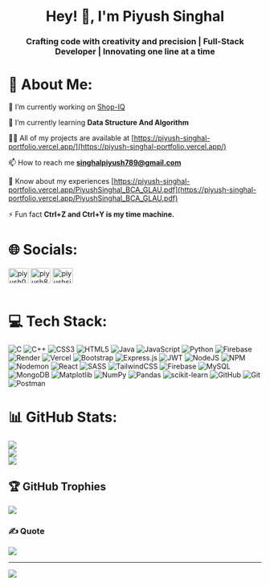 <h1 align="center">Hey! 👋, I'm Piyush Singhal</h1>
<h3 align="center">Crafting code with creativity and precision | Full-Stack Developer | Innovating one line at a time</h3>



# 💫 About Me:
🔭 I’m currently working on [Shop-IQ](https://shopiq-app.vercel.app/)

🌱 I’m currently learning **Data Structure And Algorithm**

👨‍💻 All of my projects are available at [https://piyush-singhal-portfolio.vercel.app/](https://piyush-singhal-portfolio.vercel.app/)

📫 How to reach me **singhalpiyush789@gmail.com**

📄 Know about my experiences [https://piyush-singhal-portfolio.vercel.app/PiyushSinghal_BCA_GLAU.pdf](https://piyush-singhal-portfolio.vercel.app/PiyushSinghal_BCA_GLAU.pdf)

⚡ Fun fact **Ctrl+Z and Ctrl+Y is my time machine.**



# 🌐 Socials:
<!-- [![LinkedIn](https://img.shields.io/badge/LinkedIn-%230077B5.svg?logo=linkedin&logoColor=white)](https://linkedin.com/in/piyush0809) 
[![Leetcode](https://img.shields.io/badge/LeetCode-%230077B5.svg?logo=leetcode&logoColor=yellow)](https://leetcode.com/u/PiyushSinghal01/)
[![CodeChef](https://img.shields.io/badge/CodeChef-%230077B5.svg?logo=codchef&logoColor=white)](https://www.codechef.com/users/piyush85)  -->
<p align="left">
<a href="https://linkedin.com/in/piyush0809" target="blank"><img align="center" src="https://raw.githubusercontent.com/rahuldkjain/github-profile-readme-generator/master/src/images/icons/Social/linked-in-alt.svg" alt="piyush0809" height="30" width="40" /></a>
<a href="https://www.codechef.com/users/piyush85" target="blank"><img align="center" src="https://cdn.jsdelivr.net/npm/simple-icons@3.1.0/icons/codechef.svg" alt="piyush85" height="30" width="40" /></a>
<a href="https://www.leetcode.com/piyushsinghal01" target="blank"><img align="center" src="https://raw.githubusercontent.com/rahuldkjain/github-profile-readme-generator/master/src/images/icons/Social/leet-code.svg" alt="piyushsinghal01" height="30" width="40" /></a>
<br><br>
</p>



# 💻 Tech Stack:
![C](https://img.shields.io/badge/c-%2300599C.svg?style=flat&logo=c&logoColor=white) ![C++](https://img.shields.io/badge/c++-%2300599C.svg?style=flat&logo=c%2B%2B&logoColor=white) ![CSS3](https://img.shields.io/badge/css3-%231572B6.svg?style=flat&logo=css3&logoColor=white) ![HTML5](https://img.shields.io/badge/html5-%23E34F26.svg?style=flat&logo=html5&logoColor=white) ![Java](https://img.shields.io/badge/java-%23ED8B00.svg?style=flat&logo=openjdk&logoColor=white) ![JavaScript](https://img.shields.io/badge/javascript-%23323330.svg?style=flat&logo=javascript&logoColor=%23F7DF1E) ![Python](https://img.shields.io/badge/python-3670A0?style=flat&logo=python&logoColor=ffdd54) ![Firebase](https://img.shields.io/badge/firebase-%23039BE5.svg?style=flat&logo=firebase) ![Render](https://img.shields.io/badge/Render-%46E3B7.svg?style=flat&logo=render&logoColor=white) ![Vercel](https://img.shields.io/badge/vercel-%23000000.svg?style=flat&logo=vercel&logoColor=white) ![Bootstrap](https://img.shields.io/badge/bootstrap-%238511FA.svg?style=flat&logo=bootstrap&logoColor=white) ![Express.js](https://img.shields.io/badge/express.js-%23404d59.svg?style=flat&logo=express&logoColor=%2361DAFB) ![JWT](https://img.shields.io/badge/JWT-black?style=flat&logo=JSON%20web%20tokens) ![NodeJS](https://img.shields.io/badge/node.js-6DA55F?style=flat&logo=node.js&logoColor=white) ![NPM](https://img.shields.io/badge/NPM-%23CB3837.svg?style=flat&logo=npm&logoColor=white) ![Nodemon](https://img.shields.io/badge/NODEMON-%23323330.svg?style=flat&logo=nodemon&logoColor=%BBDEAD) ![React](https://img.shields.io/badge/react-%2320232a.svg?style=flat&logo=react&logoColor=%2361DAFB) ![SASS](https://img.shields.io/badge/SASS-hotpink.svg?style=flat&logo=SASS&logoColor=white) ![TailwindCSS](https://img.shields.io/badge/tailwindcss-%2338B2AC.svg?style=flat&logo=tailwind-css&logoColor=white) ![Firebase](https://img.shields.io/badge/firebase-a08021?style=flat&logo=firebase&logoColor=ffcd34) ![MySQL](https://img.shields.io/badge/mysql-4479A1.svg?style=flat&logo=mysql&logoColor=white) ![MongoDB](https://img.shields.io/badge/MongoDB-%234ea94b.svg?style=flat&logo=mongodb&logoColor=white) ![Matplotlib](https://img.shields.io/badge/Matplotlib-%23ffffff.svg?style=flat&logo=Matplotlib&logoColor=black) ![NumPy](https://img.shields.io/badge/numpy-%23013243.svg?style=flat&logo=numpy&logoColor=white) ![Pandas](https://img.shields.io/badge/pandas-%23150458.svg?style=flat&logo=pandas&logoColor=white) ![scikit-learn](https://img.shields.io/badge/scikit--learn-%23F7931E.svg?style=flat&logo=scikit-learn&logoColor=white) ![GitHub](https://img.shields.io/badge/github-%23121011.svg?style=flat&logo=github&logoColor=white) ![Git](https://img.shields.io/badge/git-%23F05033.svg?style=flat&logo=git&logoColor=white) ![Postman](https://img.shields.io/badge/Postman-FF6C37?style=flat&logo=postman&logoColor=white)




# 📊 GitHub Stats:
![](https://github-readme-stats.vercel.app/api?username=PiyushSinghal01&theme=dark&hide_border=false&include_all_commits=true&count_private=false)<br/>
![](https://github-readme-streak-stats.herokuapp.com/?user=PiyushSinghal01&theme=dark&hide_border=false)<br/>
![](https://github-readme-stats.vercel.app/api/top-langs/?username=PiyushSinghal01&theme=dark&hide_border=false&include_all_commits=true&count_private=false&layout=compact)




## 🏆 GitHub Trophies
![](https://github-profile-trophy.vercel.app/?username=PiyushSinghal01&theme=radical&no-frame=false&no-bg=true&margin-w=4)



### ✍️ Quote
![](https://quotes-github-readme.vercel.app/api?type=horizontal&theme=radical)

<!-- count -->
---
[![](https://visitcount.itsvg.in/api?id=PiyushSinghal01&icon=0&color=0)](https://visitcount.itsvg.in)

